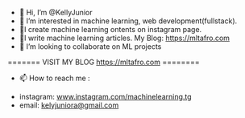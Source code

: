 - 👋 Hi, I’m @KellyJunior
- 👀 I’m interested in machine learning, web development(fullstack).
- 🌱I create machine learning ontents on instagram page.
- 👀I write machine learning articles. My Blog: https://mltafro.com
- 💞️ I’m looking to collaborate on ML projects

=======  VISIT MY BLOG  https://mltafro.com ========
- 📫 How to reach me : 
* instagram: www.instagram.com/machinelearning.tg
* email: kelyjuniora@gmail.com


<!---
KellyJunior/KellyJunior is a ✨ special ✨ repository because its `README.md` (this file) appears on your GitHub profile.
You can click the Preview link to take a look at your changes.
--->
